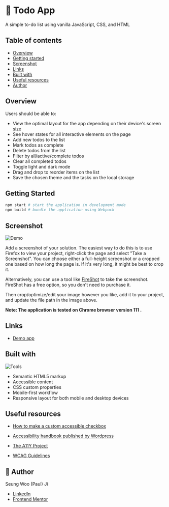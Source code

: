 # 📝 Todo App

A simple to-do list using vanilla JavaScript, CSS, and HTML

## Table of contents

- [Overview](#overview)
- [Getting started](#getting-started)
- [Screenshot](#screenshot)
- [Links](#links)
- [Built with](#built-with)
- [Useful resources](#useful-resources)
- [Author](#author)

## Overview

Users should be able to:

- View the optimal layout for the app depending on their device's screen size
- See hover states for all interactive elements on the page
- Add new todos to the list
- Mark todos as complete
- Delete todos from the list
- Filter by all/active/complete todos
- Clear all completed todos
- Toggle light and dark mode
- Drag and drop to reorder items on the list
- Save the chosen theme and the tasks on the local storage

## Getting Started

```bash
npm start # start the application in development mode
npm build # bundle the application using Webpack
```

## Screenshot

![Demo](./demo.gif)

Add a screenshot of your solution. The easiest way to do this is to use Firefox to view your project, right-click the page and select "Take a Screenshot". You can choose either a full-height screenshot or a cropped one based on how long the page is. If it's very long, it might be best to crop it.

Alternatively, you can use a tool like [FireShot](https://getfireshot.com/) to take the screenshot. FireShot has a free option, so you don't need to purchase it.

Then crop/optimize/edit your image however you like, add it to your project, and update the file path in the image above.

**Note: The application is tested on Chrome browser version 111 .**

## Links

- [Demo app](https://poetic-kitsune-3bcd8b.netlify.app/)

## Built with

![Tools](https://skillicons.dev/icons?i=js,html,css,webpack)

- Semantic HTML5 markup
- Accessible content
- CSS custom properties
- Mobile-first workflow
- Responsive layout for both mobile and desktop devices

## Useful resources

- [How to make a custom accessible checkbox](https://stackoverflow.com/questions/4148499/how-to-style-a-checkbox-using-css)

- [Accessibility handbook published by Wordpress](https://make.wordpress.org/accessibility/handbook/markup/the-css-class-screen-reader-text/)

- [The A11Y Project](https://www.a11yproject.com/)

- [WCAG Guidelines](https://www.w3.org/WAI/standards-guidelines/wcag/)

## 🙋 Author

Seung Woo (Paul) Ji

- [LinkedIn](https://www.linkedin.com/in/seung-woo-paul-ji-8b697a193/)
- [Frontend Mentor](https://www.frontendmentor.io/profile/seungwoo-ji)
